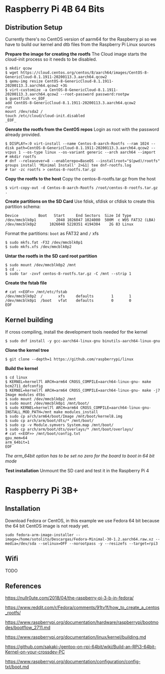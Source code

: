 # Raspberry Pi 4B 64 Bits
## Distribution Setup
Currently there's no CentOS version of aarm64 for the Raspberry pi so we have to build our kernel and dtb files from the Raspberry Pi Linux sources

**Prepare the image for creating the rootfs**
The Cloud image starts the cloud-init process so it needs to be disabled.

```
$ mkdir qcow
$ wget https://cloud.centos.org/centos/8/aarch64/images/CentOS-8-GenericCloud-8.1.1911-20200113.3.aarch64.qcow2
$ qemu-img resize CentOS-8-GenericCloud-8.1.1911-20200113.3.aarch64.qcow2 +3G
$ virt-customize -a CentOS-8-GenericCloud-8.1.1911-20200113.3.aarch64.qcow2 --root-password password:rootpw
$ guestfish <<_EOF_
add CentOS-8-GenericCloud-8.1.1911-20200113.3.aarch64.qcow2
run
mount /dev/sda2 /
touch /etc/cloud/cloud-init.disabled
_EOF_
```

**Genrate the rootfs from the CentOS repos**
Login as root with the password already provided.

```
$ DISPLAY=:0 virt-install --name Centos-8-aarch-Rootfs --ram 1024 --disk path=CentOS-8-GenericCloud-8.1.1911-20200113.3.aarch64.qcow2 --vcpus 1 --os-type linux --os-variant generic --arch aarch64 --import
# mkdir rootfs
# dnf --releasever=8 --enablerepo=BaseOS --installroot="$(pwd)/rootfs" groups install 'Minimal Install' 2>&1| tee dnf-rootfs.log
# tar -zc rootfs > centos-8-rootfs.tar.gz
```

**Copy the rootfs to the host**
Copy the centos-8-rootfs.tar.gz from the host

```
$ virt-copy-out -d Centos-8-aarch-Rootfs /root/centos-8-rootfs.tar.gz .
```

**Create partitions on the SD Card**
Use fdisk, sfdisk or cfdisk to create this partition schema:

```
Device         Boot   Start     End Sectors  Size Id Type
/dev/mmcblk0p1         2048 1026047 1024000  500M  c W95 FAT32 (LBA)
/dev/mmcblk0p2      1026048 5220351 4194304    2G 83 Linux
```

Format the partitions: `boot` as FAT32 and `/` xfs

```
$ sudo mkfs.fat -F32 /dev/mmcblk0p1
$ sudo mkfs.xfs /dev/mmcblk0p2
```

**Untar the rootfs in the SD card root partition**

```
$ sudo mount /dev/mmcblk0p2 /mnt
$ cd ..
$ sudo tar -zxvf centos-8-rootfs.tar.gz -C /mnt --strip 1
```

**Create the fstab file**
```
# cat <<EOF>> /mnt/etc/fstab
/dev/mmcblk0p2  /       xfs     defaults        1       1
/dev/mmcblk0p1  /boot   vfat    defaults        0       0
EOF
```


## Kernel building

If cross compiling, install the development tools needed for the kernel

```
$ sudo dnf install -y gcc-aarch64-linux-gnu binutils-aarch64-linux-gnu
```

**Clone the kernel tree**
```
$ git clone --depth=1 https://github.com/raspberrypi/linux
```

**Build the kernel**

```
$ cd linux
$ KERNEL=kernel7l ARCH=arm64 CROSS_COMPILE=aarch64-linux-gnu- make bcm2711_defconfig
$ KERNEL=kernel7l ARCH=arm64 CROSS_COMPILE=aarch64-linux-gnu- make -j7 Image modules dtbs
$ sudo mount /dev/mmcblk0p2 /mnt
$ sudo mount /dev/mmcblk0p1 /mnt/boot/
$ sudo KERNEL=kernel7l ARCH=arm64 CROSS_COMPILE=aarch64-linux-gnu- INSTALL_MOD_PATH=/mnt make modules_install
$ sudo cp arch/arm64/boot/Image /mnt/boot/kernel8.img
$ sudo cp arch/arm/boot/dts/* /mnt/boot/
$ sudo cp -v Module.symvers System.map /mnt/boot/
$ sudo cp arch/arm/boot/dts/overlays/* /mnt/boot/overlays/
# cat <<EOF>> /mnt/boot/config.txt
gpu_mem=64
arm_64bit=1
EOF
```

*The arm_64bit option has to be set no zero for the board to boot in 64 bit mode*

**Test installation**
Unmount the SD card and test it in the Raspberry Pi 4




# Raspberry Pi 3B+

## Installation
Download Fedora or CentOS, in this example we use Fedora 64 bit because the 64 bit CentOS image is not ready yet.

```
sudo fedora-arm-image-installer --image=/home/sotolito/Descargas/Fedora-Minimal-30-1.2.aarch64.raw.xz --media=/dev/sda --selinux=OFF --norootpass -y --resizefs --target=rpi3
```

## Wifi

TODO


## References
https://nullr0ute.com/2018/04/the-raspberry-pi-3-b-in-fedora/

https://www.reddit.com/r/Fedora/comments/91tv1f/how_to_create_a_centos_rootfs/

https://www.raspberrypi.org/documentation/hardware/raspberrypi/bootmodes/bootflow_2711.md

https://www.raspberrypi.org/documentation/linux/kernel/building.md

https://github.com/sakaki-/gentoo-on-rpi-64bit/wiki/Build-an-RPi3-64bit-Kernel-on-your-crossdev-PC

https://www.raspberrypi.org/documentation/configuration/config-txt/boot.md
